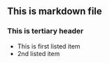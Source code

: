 ## This is markdown file
### This is tertiary header

* This is first listed item
* 2nd listed item
